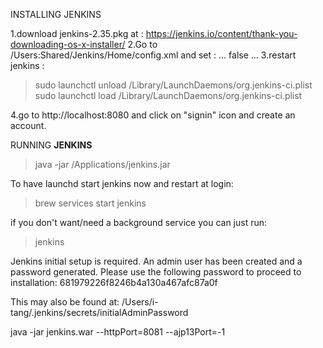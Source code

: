 INSTALLING JENKINS

1.download jenkins-2.35.pkg at :
https://jenkins.io/content/thank-you-downloading-os-x-installer/
2.Go to /Users:Shared/Jenkins/Home/config.xml and set :
  ...
  <disableSignup>false</disableSignup>
  ...
3.restart jenkins :
  >sudo launchctl unload /Library/LaunchDaemons/org.jenkins-ci.plist
  >sudo  launchctl load /Library/LaunchDaemons/org.jenkins-ci.plist
  
4.go to http://localhost:8080 and click on "signin" icon and create an account.

RUNNING **JENKINS**

>java -jar /Applications/jenkins.jar

To have launchd start jenkins now and restart at login:
  >brew services start jenkins
  
if you don't want/need a background service you can just run:
  >jenkins
  
Jenkins initial setup is required. An admin user has been created and a password generated.
Please use the following password to proceed to installation:
  681979226f8246b4a130a467afc87a0f
  
This may also be found at: /Users/i-tang/.jenkins/secrets/initialAdminPassword
  
java -jar jenkins.war --httpPort=8081 --ajp13Port=-1